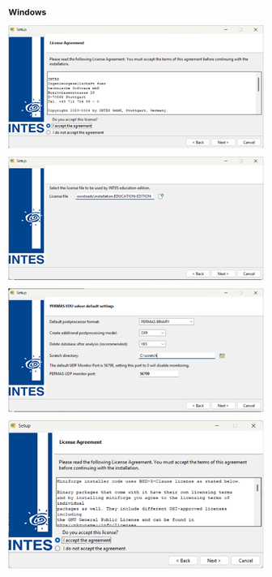 ### Windows

![license agreement](license_agreement.png)

![license_file](license_file.png)

![solver_settings](solver_settings.png)

![pyINTES_license](pyINTES_license.png)

